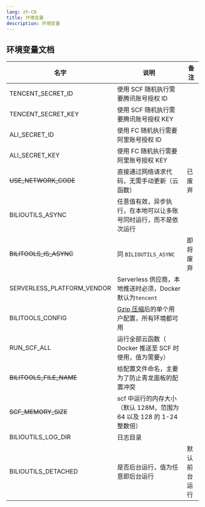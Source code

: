 ```yaml
---
lang: zh-CN
title: 环境变量
description: 环境变量
---
```


## 环境变量文档

| 名字                       | 说明                                                                 | 备注         |
| -------------------------- | -------------------------------------------------------------------- | ------------ |
| TENCENT_SECRET_ID          | 使用 SCF 随机执行需要腾讯账号授权 ID                                 |              |
| TENCENT_SECRET_KEY         | 使用 SCF 随机执行需要腾讯账号授权 KEY                                |              |
| ALI_SECRET_ID              | 使用 FC 随机执行需要阿里账号授权 ID                                  |              |
| ALI_SECRET_KEY             | 使用 FC 随机执行需要阿里账号授权 KEY                                 |              |
| ~~USE_NETWORK_CODE~~       | 直接通过网络请求代码，无需手动更新（云函数）                         | 已废弃       |
| BILIOUTILS_ASYNC           | 任意值有效，异步执行，在本地可以让多账号同时运行，而不是依次运行     |              |
| ~~BILITOOLS_IS_ASYNC~~     | 同 `BILIOUTILS_ASYNC`                                                | 即将废弃     |
| SERVERLESS_PLATFORM_VENDOR | Serverless 供应商，本地推送时必须，Docker 默认为`tencent`            |              |
| BILITOOLS_CONFIG           | [Gzip 压缩](./index)后的单个用户配置，所有环境都可用                 |              |
| RUN_SCF_ALL                | 运行全部云函数（ Docker 推送至 SCF 时使用，值为需要`y`）             |              |
| ~~BILITOOLS_FILE_NAME~~    | 给配置文件命名，主要为了防止青龙面板的配置冲突                       |              |
| ~~SCF_MEMORY_SIZE~~        | scf 中运行的内存大小（默认 128M，范围为 64 以及 128 的 1-24 整数倍） |              |
| BILIOUTILS_LOG_DIR         | 日志目录                                                             |              |
| BILIOUTILS_DETACHED        | 是否后台运行，值为任意即后台运行                                     | 默认前台运行 |
